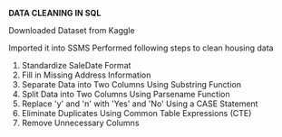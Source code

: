 **DATA CLEANING IN SQL**

Downloaded Dataset from Kaggle

Imported it into SSMS
Performed following steps to clean housing data
1. Standardize SaleDate Format
2. Fill in Missing Address Information
3. Separate Data into Two Columns Using Substring Function
4. Split Data into Two Columns Using Parsename Function
5. Replace 'y' and 'n' with 'Yes' and 'No' Using a CASE Statement
6. Eliminate Duplicates Using Common Table Expressions (CTE)
7. Remove Unnecessary Columns
